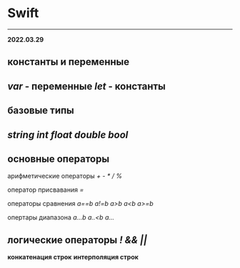 # Swift 
---

**2022.03.29**

## константы и переменные 

_var_  - переменные 
_let_  - константы
---

## базовые типы

_string_
_int_
_float_
_double_
_bool_
---

## основные операторы

арифметические операторы _+_  _-_  _*_  _/_  _%_

оператор присвавания _=_

операторы сравнения _a==b_  _a!=b_  _a>b_  _a<b_  _a>=b_

опертары диапазона _a...b_  _a..<b_  _a..._

логические операторы _!_  _&&_  _||_ 
---

**конкатенация строк**
**интерполяция строк**
